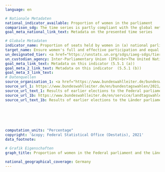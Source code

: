 ```yaml
---
language: en    

# Nationale Metadaten    
national_indicator_available: Proportion of women in the parliament    
comparison_sdg: The time series is partly compliant with the global metadata.    
goal_meta_national_link_text: Metadata on the presented time series    

# Globale Metadaten    
indicator_name: Proportion of seats held by women in (a) national parliaments and (b) local governments    
target_name: Ensure women's full and effective participation and equal opportunities for leadership at all levels of decision-making in political, economic and public life    
un_designated_tier: <a href="https://unstats.un.org/sdgs/iaeg-sdgs/tier-classification/" title="Click here for more information on the UN tier classification."  target="_blank">Tier I</a>    
un_custodian_agency: Inter-Parliamentary Union (IPU)<br>The United Nations Entity for Gender Equality and the Empowerment of Women (UN Women)    
goal_meta_link_text: Metadata on this indicator (5.5.1 (a))    
goal_meta_2_link_text: Metadata on this indicator  (5.5.1 (b))    
goal_meta_3_link_text:         
# Datenquellen
source_organisation_1: <a href="https://www.bundeswahlleiter.de/bundeswahlleiter.html"> The Federal Returning Officer </a>
source_url_1: https://www.bundeswahlleiter.de/en/bundestagswahlen/2021/publikationen.html
source_url_text_1: Results of earlier elections to the Federal parliaments (only available in German)
source_url_1b: https://www.bundeswahlleiter.de/en/service/landtagswahlen.html
source_url_text_1b: Results of earlier elections to the Länder parliaments (only available in German)





    
computation_units: "Percentage"    
copyright: '&copy; Federal Statistical Office (Destatis), 2021'    
data_footnote:     

# Grafik Eigenschaften    
graph_title: Proportion of women in the Federal parliament and the Länder parliaments    

national_geographical_coverage: Germany    
---
```


<span></span>